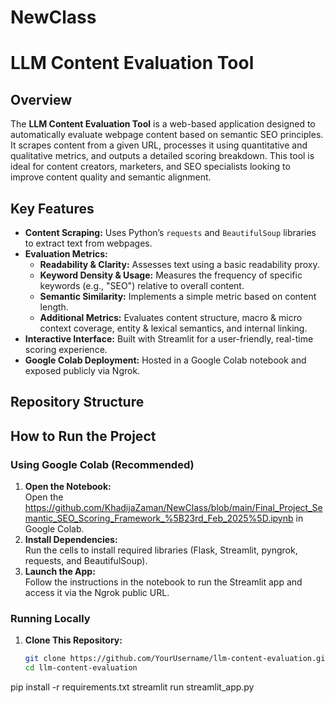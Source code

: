 # NewClass
# LLM Content Evaluation Tool

## Overview
The **LLM Content Evaluation Tool** is a web-based application designed to automatically evaluate webpage content based on semantic SEO principles. It scrapes content from a given URL, processes it using quantitative and qualitative metrics, and outputs a detailed scoring breakdown. This tool is ideal for content creators, marketers, and SEO specialists looking to improve content quality and semantic alignment.

## Key Features
- **Content Scraping:** Uses Python’s `requests` and `BeautifulSoup` libraries to extract text from webpages.
- **Evaluation Metrics:**
  - **Readability & Clarity:** Assesses text using a basic readability proxy.
  - **Keyword Density & Usage:** Measures the frequency of specific keywords (e.g., "SEO") relative to overall content.
  - **Semantic Similarity:** Implements a simple metric based on content length.
  - **Additional Metrics:** Evaluates content structure, macro & micro context coverage, entity & lexical semantics, and internal linking.
- **Interactive Interface:** Built with Streamlit for a user-friendly, real-time scoring experience.
- **Google Colab Deployment:** Hosted in a Google Colab notebook and exposed publicly via Ngrok.

## Repository Structure

## How to Run the Project

### Using Google Colab (Recommended)
1. **Open the Notebook:**  
   Open the https://github.com/KhadijaZaman/NewClass/blob/main/Final_Project_Semantic_SEO_Scoring_Framework_%5B23rd_Feb_2025%5D.ipynb in Google Colab.
2. **Install Dependencies:**  
   Run the cells to install required libraries (Flask, Streamlit, pyngrok, requests, and BeautifulSoup).
3. **Launch the App:**  
   Follow the instructions in the notebook to run the Streamlit app and access it via the Ngrok public URL.

### Running Locally
1. **Clone This Repository:**
   ```bash
   git clone https://github.com/YourUsername/llm-content-evaluation.git
   cd llm-content-evaluation
pip install -r requirements.txt
streamlit run streamlit_app.py
